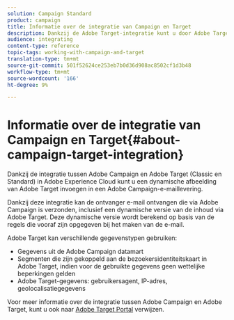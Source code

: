 ```yaml
---
solution: Campaign Standard
product: campaign
title: Informatie over de integratie van Campaign en Target
description: Dankzij de Adobe Target-integratie kunt u door Adobe Target gegenereerde dynamische afbeeldingen invoegen in uw Adobe Campaign-berichten.
audience: integrating
content-type: reference
topic-tags: working-with-campaign-and-target
translation-type: tm+mt
source-git-commit: 501f52624ce253eb7b0d36d908ac8502cf1d3b48
workflow-type: tm+mt
source-wordcount: '166'
ht-degree: 9%

---
```



# Informatie over de integratie van Campaign en Target{#about-campaign-target-integration}

Dankzij de integratie tussen Adobe Campaign en Adobe Target (Classic en Standard) in Adobe Experience Cloud kunt u een dynamische afbeelding van Adobe Target invoegen in een Adobe Campaign-e-maillevering.

Dankzij deze integratie kan de ontvanger e-mail ontvangen die via Adobe Campaign is verzonden, inclusief een dynamische versie van de inhoud via Adobe Target. Deze dynamische versie wordt berekend op basis van de regels die vooraf zijn opgegeven bij het maken van de e-mail.

Adobe Target kan verschillende gegevenstypen gebruiken:

* Gegevens uit de Adobe Campaign datamart
* Segmenten die zijn gekoppeld aan de bezoekersidentiteitskaart in Adobe Target, indien voor de gebruikte gegevens geen wettelijke beperkingen gelden
* Adobe Target-gegevens: gebruikersagent, IP-adres, geolocalisatiegegevens

Voor meer informatie over de integratie tussen Adobe Campaign en Adobe Target, kunt u ook naar [Adobe Target Portal](https://docs.adobe.com/content/help/nl-NL/target/using/integrate/campaign-and-target.html) verwijzen.
